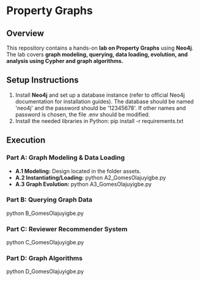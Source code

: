 # Property Graphs

## Overview
This repository contains a hands-on **lab on Property Graphs** using **Neo4j**. The lab covers **graph modeling, querying, data loading, evolution, and analysis using Cypher and graph algorithms.**

## Setup Instructions
1. Install **Neo4j** and set up a database instance (refer to official Neo4j documentation for installation guides). The database should be named 'neo4j' and the password should be '12345678'. If other names and password is chosen, the file .env should be modified. 
2. Install the needed libraries in Python: pip install -r requirements.txt

## Execution
### **Part A: Graph Modeling & Data Loading**
- **A.1 Modeling:** Design located in the folder assets.
- **A.2 Instantiating/Loading:** python A2_GomesOlajuyigbe.py
- **A.3 Graph Evolution:** python A3_GomesOlajuyigbe.py

### **Part B: Querying Graph Data**
python B_GomesOlajuyigbe.py

### **Part C: Reviewer Recommender System**
python C_GomesOlajuyigbe.py

### **Part D: Graph Algorithms**
python D_GomesOlajuyigbe.py

